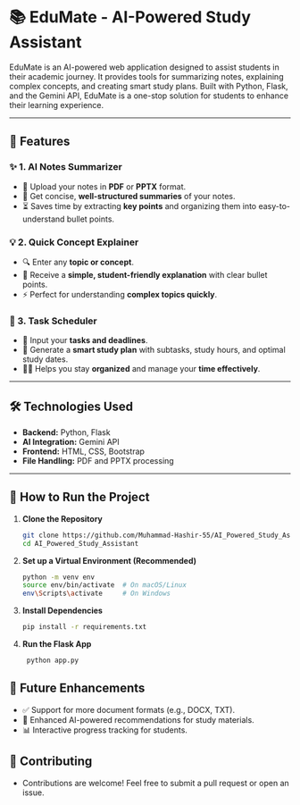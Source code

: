 # 📚 EduMate - AI-Powered Study Assistant  

EduMate is an AI-powered web application designed to assist students in their academic journey. It provides tools for summarizing notes, explaining complex concepts, and creating smart study plans. Built with Python, Flask, and the Gemini API, EduMate is a one-stop solution for students to enhance their learning experience.  

---

## 🚀 Features  

### ✨ 1. AI Notes Summarizer  
- 📂 Upload your notes in **PDF** or **PPTX** format.  
- 📑 Get concise, **well-structured summaries** of your notes.  
- ⏳ Saves time by extracting **key points** and organizing them into easy-to-understand bullet points.  

### 💡 2. Quick Concept Explainer  
- 🔍 Enter any **topic or concept**.  
- 📌 Receive a **simple, student-friendly explanation** with clear bullet points.  
- ⚡ Perfect for understanding **complex topics quickly**.  

### 📅 3. Task Scheduler  
- 📆 Input your **tasks and deadlines**.  
- 📝 Generate a **smart study plan** with subtasks, study hours, and optimal study dates.  
- 🧑‍🎓 Helps you stay **organized** and manage your **time effectively**.  

---

## 🛠 Technologies Used  
- **Backend:** Python, Flask  
- **AI Integration:** Gemini API  
- **Frontend:** HTML, CSS, Bootstrap  
- **File Handling:** PDF and PPTX processing  

---

## 🎯 How to Run the Project  

1. **Clone the Repository**  
   ```sh
   git clone https://github.com/Muhammad-Hashir-55/AI_Powered_Study_Assistant.git
   cd AI_Powered_Study_Assistant
2. **Set up a Virtual Environment (Recommended)**
   ```sh
   python -m venv env
   source env/bin/activate  # On macOS/Linux
   env\Scripts\activate     # On Windows
3. **Install Dependencies**
   ```sh
   pip install -r requirements.txt
4. **Run the Flask App**
   ```sh
    python app.py
## 📌 Future Enhancements
- ✅ Support for more document formats (e.g., DOCX, TXT).
- 🤖 Enhanced AI-powered recommendations for study materials.
- 📊 Interactive progress tracking for students.
## 🤝 Contributing
- Contributions are welcome! Feel free to submit a pull request or open an issue.

